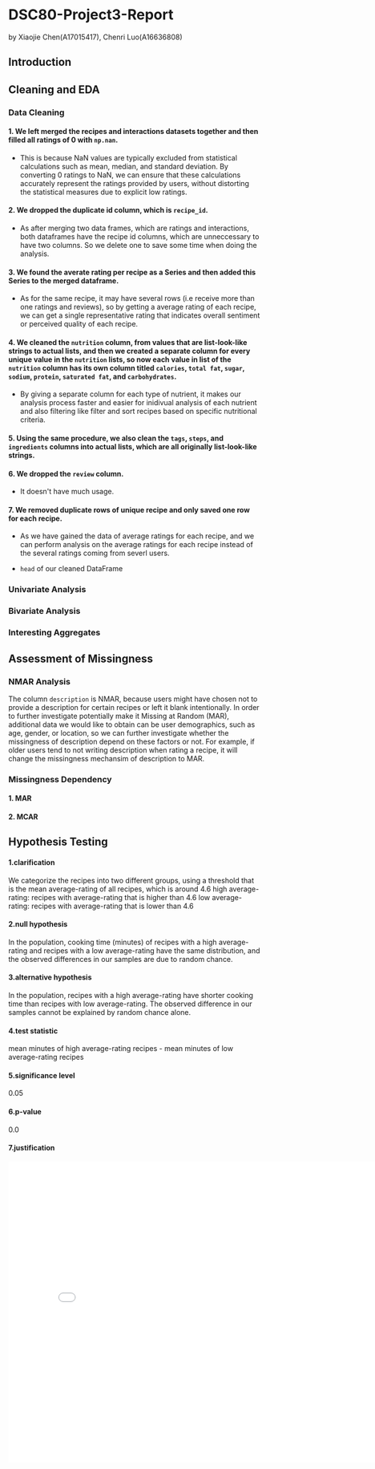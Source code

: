 # DSC80-Project3-Report
by Xiaojie Chen(A17015417), Chenri Luo(A16636808)
## Introduction
## Cleaning and EDA
### Data Cleaning

#### 1. We **left merged** the recipes and interactions datasets together and then **filled all ratings of 0 with** `np.nan`. 

- This is because NaN values are typically excluded from statistical calculations such as mean, median, and standard deviation. By converting 0 ratings to NaN, we can ensure that these calculations accurately represent the ratings provided by users, without distorting the statistical measures due to explicit low ratings.

#### 2. We **dropped the duplicate id column**, which is `recipe_id`. 

- As after merging two data frames, which are ratings and interactions, both dataframes have the recipe id columns, which are unneccessary to have two columns. So we delete one to save some time when doing the analysis. 

#### 3. We found the **averate rating per recipe** as a Series and then added this Series to the merged dataframe. 

- As for the same recipe, it may have several rows (i.e receive more than one ratings and reviews), so by getting a average rating of each recipe, we can get a single representative rating that indicates overall sentiment or perceived quality of each recipe. 

#### 4. We cleaned the `nutrition` column, from values that are list-look-like strings to actual lists, and then we created a separate column for every unique value in the `nutrition` lists, so now each value in list of the `nutrition` column has its own column titled `calories`, `total fat`, `sugar`, `sodium`, `protein`, `saturated fat`, and `carbohydrates`.  

- By giving a separate column for each type of nutrient, it makes our analysis process faster and easier for inidivual analysis of each nutrient and also filtering like filter and sort recipes based on specific nutritional criteria. 

#### 5. Using the same procedure, we also clean the `tags`, `steps`,  and `ingredients` columns into actual lists, which are all originally list-look-like strings. 

#### 6. We dropped the `review` column. 

- It doesn't have much usage. 

#### 7. We removed duplicate rows of unique recipe and only saved one row for each recipe. 

- As we have gained the data of average ratings for each recipe, and we can perform analysis on the average ratings for each recipe instead of the several ratings coming from severl users. 


- `head` of our cleaned DataFrame
                                                                                                                                             
  
### Univariate Analysis

### Bivariate Analysis

### Interesting Aggregates


## Assessment of Missingness
### NMAR Analysis

The column `description` is NMAR, because users might have chosen not to provide a description for certain recipes or left it blank intentionally. In order to further investigate potentially make it Missing at Random (MAR), additional data we would like to obtain can be user demographics, such as age, gender, or location, so we can further investigate whether the missingness of description depend on these factors or not. For example, if older users tend to not writing description when rating a recipe, it will change the missingness mechansim of description to MAR. 

### Missingness Dependency

#### 1. MAR

#### 2. MCAR

## Hypothesis Testing

#### 1.clarification
We categorize the recipes into two different groups, using a threshold that is the mean average-rating of all recipes, which is around 4.6 
high average-rating: recipes with average-rating that is higher than 4.6
low average-rating: recipes with average-rating that is lower than 4.6

#### 2.null hypothesis
In the population, cooking time (minutes) of recipes with a high average-rating and recipes with a low average-rating have the same distribution, and the observed differences in our samples are due to random chance.


#### 3.alternative hypothesis
In the population, recipes with a high average-rating have shorter cooking time than recipes with low average-rating. The observed difference in our samples cannot be explained by random chance alone.

#### 4.test statistic
mean minutes of high average-rating recipes - mean minutes of low average-rating recipes

#### 5.significance level
0.05

#### 6.p-value
0.0
 
#### 7.justification

<iframe src="assets/permutation.html" width=800 height=600 frameBorder=0></iframe>

















